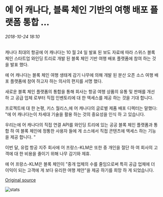 # 에 어 캐나다, 블록 체인 기반의 여행 배포 플랫폼 통합 ...

###### 2018-10-24 18:10

캐나다 최대의 항공에 어 캐나다는 10 월 24 일 발표 된 보도 자료에 따라 스위스 블록 체인 스타트업 와인딩 트리로 개발 된 블록 체인 기반 여행 배포 플랫폼에 참여 하는 것을 발표 했다.

에 어 캐나다는 블록 체인 여행 생태계 감기 나무에 의해 개발 된 분산 오픈 소스 여행 배포 플랫폼에 참여 하고자 하는 의사의 편지를 서명 했다.

새로운 블록 체인 플랫폼의 통합을 통해 회사는 항공 여행 상품의 유통 및 판매를 개선 하 고 공급 업체 로부터 직접 인벤토리에 대 한 액세스를 제공 하는 것을 기대 합니다.

프로젝트에 대 한 논평, 키스 월리스,에 어 캐나다의 글로벌 제품 배포 디렉터는 말했다: "에 어 캐나다는이 차세대 기술을 활용 하는 것의 중요성을 인식 하 고 있습니다.

우리는에 어 캐나다의 직접 연결 API를 와인딩 트리에 있는 공공 블록 체인 플랫폼과 통합 하 여 블록 체인에 정통한 사용자 들에 게 소스에서 직접 콘텐츠에 액세스 하는 기능을 제공 합니다. "

이번 달, 유럽 항공 지주 회사에 어 프랑스-KLM은 또한 중 개인을 절단 하 여 회사의 고객에 대 한 비용을 줄이기 위해 나무 감기와 제휴.

에 어 프랑스-KLM은 블록 체인이 "중개 업체의 수를 줄임으로써 특히 공급 업체에 더 이익이 되는 고객에 게 보다 유리한 여행 제안"을 제공 하기를 희망 하 게 되었습니다.

[Original source](https://cointelegraph.com/news/air-canada-to-integrate-blockchain-based-travel-distribution-platform)

![stats](https://c.statcounter.com/11760860/0/a89fa40b/1/ "stats")